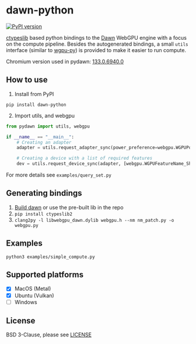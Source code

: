 # dawn-python

[![PyPI version](https://badge.fury.io/py/dawn-python.svg?v=0.1.4)](https://badge.fury.io/py/dawn-python)

[ctypeslib](https://github.com/trolldbois/ctypeslib) based python bindings to the [Dawn](https://dawn.googlesource.com/dawn) WebGPU engine with a focus on the compute pipeline. Besides the autogenerated bindings, a small `utils` interface (similar to [wgpu-py](https://github.com/pygfx/wgpu-py)) is provided to make it easier to run compute.

Chromium version used in pydawn: [133.0.6940.0](https://dawn.googlesource.com/dawn/+/refs/heads/chromium/6940)

## How to use

1. Install from PyPI

`pip install dawn-python`

2. Import utils, and webgpu
```python
from pydawn import utils, webgpu

if __name__ == "__main__":
    # Creating an adapter
    adapter = utils.request_adapter_sync(power_preference=webgpu.WGPUPowerPreference_HighPerformance)

    # Creating a device with a list of required features
    dev = utils.request_device_sync(adapter, [webgpu.WGPUFeatureName_ShaderF16, webgpu.WGPUFeatureName_TimestampQuery])
```

For more details see `examples/query_set.py`

## Generating bindings

1. [Build dawn](https://dawn.googlesource.com/dawn/+/HEAD/docs/quickstart-cmake.md) or use the pre-built lib in the repo
2. `pip install ctypeslib2`
3. `clang2py -l libwebgpu_dawn.dylib webgpu.h --nm nm_patch.py -o webgpu.py`

## Examples

`python3 examples/simple_compute.py`

## Supported platforms

- [x] MacOS (Metal)
- [x] Ubuntu (Vulkan)
- [ ] Windows

## License

BSD 3-Clause, please see [LICENSE](https://dawn.googlesource.com/dawn/+/HEAD/LICENSE)